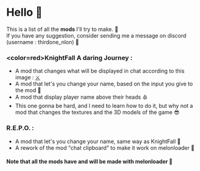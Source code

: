 # Hello 👋
This is a list of all the <b>mods</b> I'll try to make. 🌹 <br>
If you have any suggestion, consider sending me a message on discord (username : thirdone_nlon) 🧂

### <color=red>KnightFall A daring Journey</color> :
- A mod that changes what will be displayed in chat according to this image : 
[⚔️](https://github.com/NemisFR/The-ideas/blob/main/6081a6915df7f%20(1).png)
- A mod that let's you change your name, based on the input you give to the mod 🥷
- A mod that display player name above their heads 🩸
- This one gonna be hard, and I need to learn how to do it, but why not a mod that changes the textures and the 3D models of the game 😎
  
### R.E.P.O. :
- A mod that let's you change your name, same way as KnightFall 🥷
- A rework of the mod "chat clipboard" to make it work on melonloader 📎


#### Note that all the mods have and will be made with melonloader 🍉
